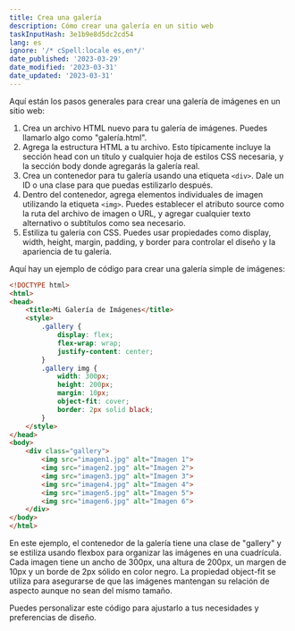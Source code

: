 ```yaml
---
title: Crea una galería
description: Cómo crear una galería en un sitio web
taskInputHash: 3e1b9e8d5dc2cd54
lang: es
ignore: '/* cSpell:locale es,en*/'
date_published: '2023-03-29'
date_modified: '2023-03-31'
date_updated: '2023-03-31'
---
```

Aquí están los pasos generales para crear una galería de imágenes en un sitio web:

1. Crea un archivo HTML nuevo para tu galería de imágenes. Puedes llamarlo algo como "galería.html".
2. Agrega la estructura HTML a tu archivo. Esto típicamente incluye la sección head con un título y cualquier hoja de estilos CSS necesaria, y la sección body donde agregarás la galería real.
3. Crea un contenedor para tu galería usando una etiqueta `<div>`. Dale un ID o una clase para que puedas estilizarlo después.
4. Dentro del contenedor, agrega elementos individuales de imagen utilizando la etiqueta `<img>`. Puedes establecer el atributo source como la ruta del archivo de imagen o URL, y agregar cualquier texto alternativo o subtítulos como sea necesario.
5. Estiliza tu galería con CSS. Puedes usar propiedades como display, width, height, margin, padding, y border para controlar el diseño y la apariencia de tu galería.

Aquí hay un ejemplo de código para crear una galería simple de imágenes:

```html
<!DOCTYPE html>
<html>
<head>
	<title>Mi Galería de Imágenes</title>
	<style>
		.gallery {
			display: flex;
			flex-wrap: wrap;
			justify-content: center;
		}
		.gallery img {
			width: 300px;
			height: 200px;
			margin: 10px;
			object-fit: cover;
			border: 2px solid black;
		}
	</style>
</head>
<body>
	<div class="gallery">
		<img src="imagen1.jpg" alt="Imagen 1">
		<img src="imagen2.jpg" alt="Imagen 2">
		<img src="imagen3.jpg" alt="Imagen 3">
		<img src="imagen4.jpg" alt="Imagen 4">
		<img src="imagen5.jpg" alt="Imagen 5">
		<img src="imagen6.jpg" alt="Imagen 6">
	</div>
</body>
</html>
```

En este ejemplo, el contenedor de la galería tiene una clase de "gallery" y se estiliza usando flexbox para organizar las imágenes en una cuadrícula. Cada imagen tiene un ancho de 300px, una altura de 200px, un margen de 10px y un borde de 2px sólido en color negro. La propiedad object-fit se utiliza para asegurarse de que las imágenes mantengan su relación de aspecto aunque no sean del mismo tamaño.

Puedes personalizar este código para ajustarlo a tus necesidades y preferencias de diseño.
